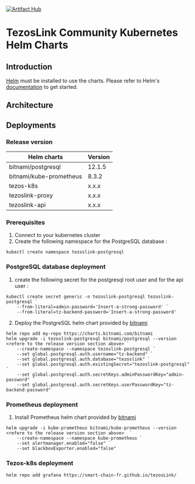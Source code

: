 [![Artifact Hub](https://img.shields.io/endpoint?url=https://artifacthub.io/badge/repository/tezoslink)](https://artifacthub.io/packages/search?repo=tezoslink)

# TezosLink Community Kubernetes Helm Charts

## Introduction

[Helm](https://helm.sh) must be installed to use the charts.
Please refer to Helm's [documentation](https://helm.sh/docs/) to get started.

## Architecture

## Deployments

### Release version

| Helm charts  | Version  |
|---|---|
|  bitnami/postgresql | 12.1.5  |
|  bitnami/kube-prometheus | 8.3.2  |
|  tezos-k8s | x.x.x  |
|  tezoslink-proxy | x.x.x  |
|  tezoslink-api | x.x.x  |

### Prerequisites

1. Connect to your kubernetes cluster
2. Create the following namespace for the PostgreSQL database :

```console
kubectl create namespace tezoslink-postgresql
```

### PostgreSQL database deployment

1. create the following secret for the postgresql root user and for the api user :

```console
kubectl create secret generic -n tezoslink-postgresql tezoslink-postgresql `
    --from-literal=admin-password='Insert-a-strong-password' `
    --from-literal=tz-backend-password='Insert-a-strong-password'
```

2. Deploy the PostgreSQL helm chart provided by [bitnami](https://artifacthub.io/packages/helm/bitnami/postgresql)

```
helm repo add my-repo https://charts.bitnami.com/bitnami
helm upgrade -i tezoslink-postgresql bitnami/postgresql --version <refere to the release version section above> `
    --create-namespace --namespace tezoslink-postgresql `
    --set global.postgresql.auth.username="tz-backend" `
    --set global.postgresql.auth.database="tezoslink" `
    --set global.postgresql.auth.existingSecret="tezoslink-postgresql" `
    --set global.postgresql.auth.secretKeys.adminPasswordKey="admin-password" `
    --set global.postgresql.auth.secretKeys.userPasswordKey="tz-backend-password"
```
### Prometheus deployment

1. Install Prometheus helm chart provided by [bitnami](https://artifacthub.io/packages/helm/bitnami/kube-prometheus)

```
helm upgrade -i kube-prometheus bitnami/kube-prometheus --version <refere to the release version section above>  `
    --create-namespace --namespace kube-prometheus `
    --set alertmanager.enabled="false" `
    --set blackboxExporter.enabled="false"
```

### Tezos-k8s deployment

```console
helm repo add grafana https://smart-chain-fr.github.io/tezosLink/
```

